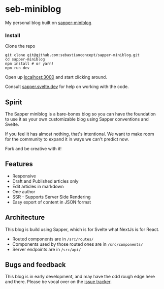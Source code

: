 # seb-miniblog

My personal blog built on [sapper-miniblog](https://github.com/sebastianconcept/sapper-miniblog).

### Install

Clone the repo

```
git clone git@github.com:sebastianconcept/sapper-miniblog.git
cd sapper-miniblog
npm install # or yarn!
npm run dev
```

Open up [localhost:3000](http://localhost:3000) and start clicking around.

Consult [sapper.svelte.dev](https://sapper.svelte.dev) for help on working with the code.

## Spirit

The Sapper miniblog is a bare-bones blog so you can have the foundation to use it as your own customizable blog using Sapper conventions and Svelte.

If you feel it has almost nothing, that's intentional. We want to make room for the community to expand it in ways we can't predict now.

Fork and be creative with it!

## Features

- Responsive
- Draft and Published articles only
- Edit articles in markdown
- One author
- SSR - Supports Server Side Rendering
- Easy export of content in JSON format

## Architecture

This blog is build using Sapper, which is for Svelte what NextJs is for React.

- Routed components are in `/src/routes/`
- Components used by those routed ones are in `/src/components/`
- Server endpoints are in `/src/api/`

## Bugs and feedback

This blog is in early development, and may have the odd rough edge here and there. Please be vocal over on the [issue tracker](https://github.com/sebastianconcept/sapper-miniblog/issues).
